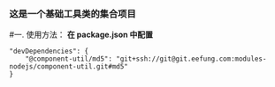 ### 这是一个基础工具类的集合项目

#一. 使用方法：
**在 package.json 中配置**
```
"devDependencies": {
    "@component-util/md5": "git+ssh://git@git.eefung.com:modules-nodejs/component-util.git#md5"
}
```